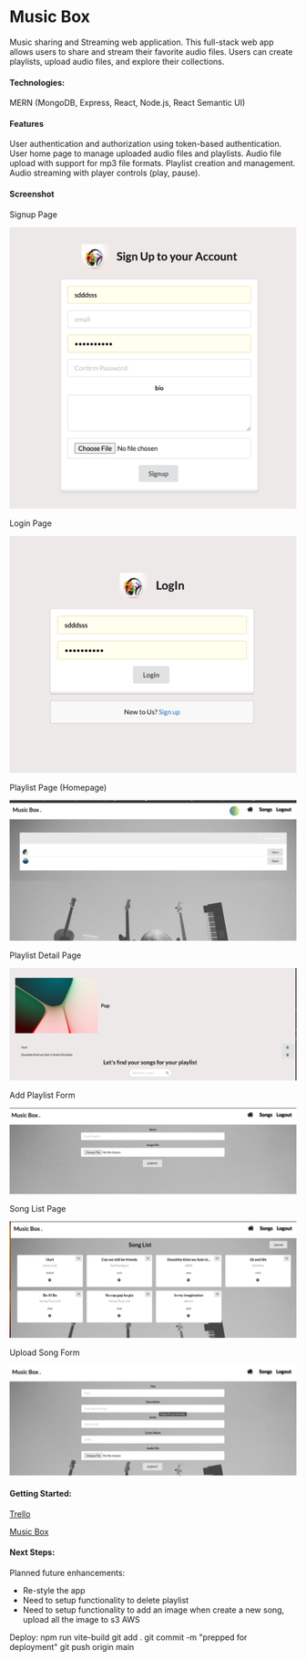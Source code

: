 
# Music Box

Music sharing and Streaming web application.
This full-stack web app allows users to share and stream their favorite audio files. Users can create playlists, upload audio files, and explore their collections.

#### Technologies: 
MERN (MongoDB, Express, React, Node.js, React Semantic UI)


#### Features
User authentication and authorization using token-based authentication.
User home page to manage uploaded audio files and playlists.
Audio file upload with support for mp3 file formats.
Playlist creation and management.
Audio streaming with player controls (play, pause).

#### Screenshot

Signup Page

![img_5.png](img_5.png)

Login Page

![img_6.png](img_6.png)

Playlist Page (Homepage)

![img.png](img.png)

Playlist Detail Page

![img_1.png](img_1.png)

Add Playlist Form

![img_2.png](img_2.png)

Song List Page

![img_3.png](img_3.png)

Upload Song Form

![img_4.png](img_4.png)

#### Getting Started:
[Trello](https://trello.com/b/6v0txBjE/music-box)

[Music Box](http://localhost:8000/)

#### Next Steps: 

Planned future enhancements:
* Re-style the app 
* Need to setup functionality to delete playlist 
* Need to setup functionality to add an image when create a new song, upload all the image to s3 AWS


Deploy:
npm run vite-build
git add .
git commit -m "prepped for deployment"
git push origin main 






